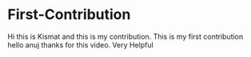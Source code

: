 # First-Contribution
Hi this is Kismat and this is my contribution.
This is my first contribution
hello anuj thanks for this video. Very Helpful

